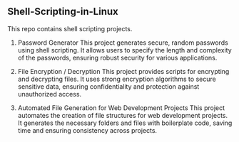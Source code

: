 ## Shell-Scripting-in-Linux

This repo contains shell scripting projects.

1. Password Generator
This project generates secure, random passwords using shell scripting. It allows users to specify the length and complexity of the passwords, ensuring robust security for various applications.

2. File Encryption / Decryption
This project provides scripts for encrypting and decrypting files. It uses strong encryption algorithms to secure sensitive data, ensuring confidentiality and protection against unauthorized access.

3. Automated File Generation for Web Development Projects
This project automates the creation of file structures for web development projects. It generates the necessary folders and files with boilerplate code, saving time and ensuring consistency across projects.
